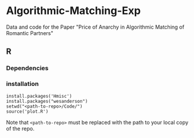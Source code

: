 # Algorithmic-Matching-Exp
Data and code for the Paper "Price of Anarchy in Algorithmic Matching of Romantic Partners"


## R

### Dependencies


### installation

```
install.packages('Hmisc')
install.packages("wesanderson")
setwd("<path-to-repo>/Code/")
source('plot.R')
```

Note that `<path-to-repo>` must be replaced with the path to your local copy of the repo.
